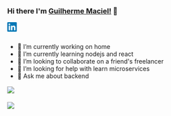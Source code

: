 ### Hi there I'm [Guilherme Maciel!](https://github.com/forestus/forestus.github.io) 👋

<a href="https://www.linkedin.com/in/guilherme-maciel-5b22451b4/">
<img align="left" alt="Maciel" width="22px" src="https://raw.githubusercontent.com/forestus/forestus/main/assets/linkedin.svg" />
</a></br></br>

<!--  
<p align="left"> <img src="https://komarev.com/ghpvc/?username=forestus&label=Views&color=blue&style=plastic" alt="iampawan" /> </p>
-->

- 🔭 I’m currently working on home
- 🌱 I’m currently learning nodejs and react
- 👯 I’m looking to collaborate on a friend's freelancer
- 🤔 I’m looking for help with learn microservices
- 💬 Ask me about backend

<a href="https://github.com/forestus">
  <img align="center" src="https://github-readme-stats.vercel.app/api/top-langs/?username=forestus&layout=compact&theme=tokyonight&hide_langs_below=1" /></br></br>
  <img align="center" src="https://github-readme-stats.vercel.app/api?username=forestus&show_icons=true&theme=radical" />
</a>

